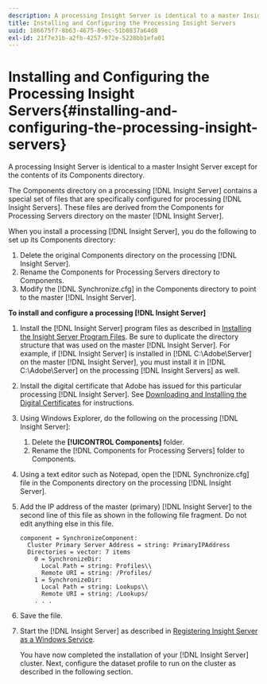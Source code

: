 ```yaml
---
description: A processing Insight Server is identical to a master Insight Server except for the contents of its Components directory.
title: Installing and Configuring the Processing Insight Servers
uuid: 186675f7-8b63-4675-89ec-51b0837a64d8
exl-id: 21f7e31b-a2fb-4257-972e-5228bb1efa01
---
```

# Installing and Configuring the Processing Insight Servers{#installing-and-configuring-the-processing-insight-servers}

A processing Insight Server is identical to a master Insight Server except for the contents of its Components directory.

 The Components directory on a processing [!DNL Insight Server] contains a special set of files that are specifically configured for processing [!DNL Insight Servers]. These files are derived from the Components for Processing Servers directory on the master [!DNL Insight Server].

When you install a processing [!DNL Insight Server], you do the following to set up its Components directory:

1. Delete the original Components directory on the processing [!DNL Insight Server]. 
1. Rename the Components for Processing Servers directory to Components. 
1. Modify the [!DNL Synchronize.cfg] in the Components directory to point to the master [!DNL Insight Server].

**To install and configure a processing [!DNL Insight Server]** 

1. Install the [!DNL Insight Server] program files as described in [Installing the Insight Server Program Files](../../../../../../home/c-inst-svr/c-install-ins-svr/t-install-proc-inst-svr-dpu/t-install-prgm-files.md#task-1e6251fd39714186baa40d38f23d0088). Be sure to duplicate the directory structure that was used on the master [!DNL Insight Server]. For example, if [!DNL Insight Server] is installed in [!DNL C:\Adobe\Server] on the master [!DNL Insight Server], you must install it in [!DNL C:\Adobe\Server] on the processing [!DNL Insight Servers] as well.
1. Install the digital certificate that Adobe has issued for this particular processing [!DNL Insight Server]. See [Downloading and Installing the Digital Certificates](../../../../../../home/c-inst-svr/c-install-ins-svr/t-install-proc-inst-svr-dpu/c-dnld-dgtl-cert/c-dnld-dgtl-cert.md#concept-4f79c240492f4e52b6375b4b3bbefa17) for instructions.
1. Using Windows Explorer, do the following on the processing [!DNL Insight Server]:

    1. Delete the **[!UICONTROL Components]** folder. 
    1. Rename the [!DNL Components for Processing Servers] folder to Components.

1. Using a text editor such as Notepad, open the [!DNL Synchronize.cfg] file in the Components directory on the processing [!DNL Insight Server].
1. Add the IP address of the master (primary) [!DNL Insight Server] to the second line of this file as shown in the following file fragment. Do not edit anything else in this file.

   ```
   component = SynchronizeComponent:
     Cluster Primary Server Address = string: PrimaryIPAddress
     Directories = vector: 7 items
       0 = SynchronizeDir:
         Local Path = string: Profiles\\
         Remote URI = string: /Profiles/
       1 = SynchronizeDir:
         Local Path = string: Lookups\\
         Remote URI = string: /Lookups/
       . . .
   ```

1. Save the file.
1. Start the [!DNL Insight Server] as described in [Registering Insight Server as a Windows Service](../../../../../../home/c-inst-svr/c-install-ins-svr/t-install-proc-inst-svr-dpu/c-reg-wdws-svc.md#concept-f2c7aa891d544a2595aa01d0d796a540).

   You have now completed the installation of your [!DNL Insight Server] cluster. Next, configure the dataset profile to run on the cluster as described in the following section.
